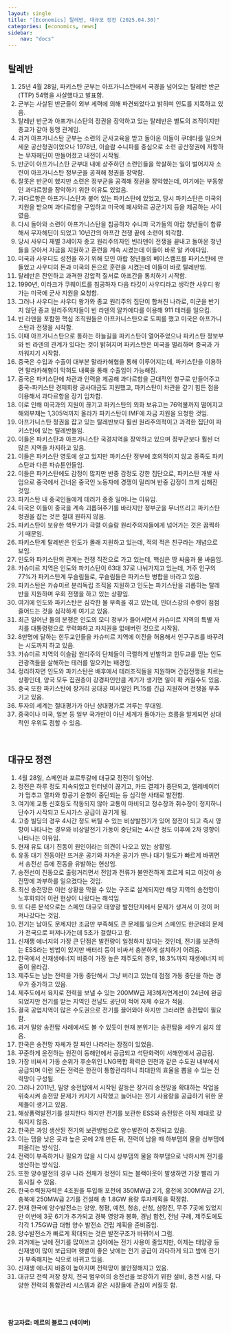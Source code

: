 ```yaml
---
layout: single
title: "[Economics] 탈레반, 대규모 정전 (2025.04.30)"
categories: [economics, news]
sidebar:
    nav: "docs"
---
```


## 탈레반
1. 25년 4월 28일, 파키스탄 군부는 아프가니스탄에서 국경을 넘어오는 탈레반 반군(TTP) 54명을 사살했다고 발표함.
1. 군부는 사살된 반군들이 외부 세력에 의해 파견되었다고 밝히며 인도를 지목하고 있음.
1. 탈레반 반군과 아프가니스탄의 정권을 장악하고 있는 탈레반은 별도의 조직이지만 종교가 같아 동맹 관계임.
1. 과거 아프가니스탄 군부는 소련의 군사교육을 받고 돌아온 이들이 쿠데타를 일으켜 세운 공산정권이었으나 1978년, 이슬람 수니파를 중심으로 소련 공산정권에 저항하는 무자헤딘이 만들어졌고 내전이 시작됨.
1. 반군이 아프가니스탄 군부대 내에 상주하던 소련인들을 학살하는 일이 벌어지자 소련이 아프가니스탄 정부군을 공격해 정권을 장악함.
1. 잘못은 반군이 했지만 소련은 정부군을 공격해 정권을 장악했는데, 여기에는 부동항인 과다르항을 장악하기 위한 이유도 있었음.
1. 과다르항은 아프가니스탄과 붙어 있는 파키스탄에 있었고, 당시 파키스탄은 미국의 지원을 받으며 과다르항을 구입하고 미국에 폐샤와르 공군기지 등을 제공하는 사이였음.
1. 다시 돌아와 소련이 아프가니스탄을 침공하자 수니파 국가들의 아랍 청년들이 합류해서 무자헤딘이 되었고 10년간의 아프간 전쟁 끝에 소련이 퇴각함.
1. 당시 사우디 재벌 3세이자 종교 원리주의자인 빈라덴이 전쟁을 끝내고 돌아온 청년들을 모아서 자금을 지원하고 훈련을 계속 시켰는데 이들이 바로 알 카에다임.
1. 미국과 사우디도 성전을 하기 위해 모인 아랍 청년들의 베이스캠프를 파키스탄에 만들었고 사우디의 돈과 미국의 돈으로 훈련을 시켰는데 이들이 바로 탈레반임.
1. 탈레반은 잔인하고 과격한 강압적 질서로 아프간을 통치하기 시작함.
1. 1990년, 이라크가 쿠웨이트를 침공하자 다음 타깃이 사우디라고 생각한 사우디 왕가는 미국에 군사 지원을 요청함.
1. 그러나 사우디는 사우디 왕가와 종교 원리주의 집단이 합쳐진 나라로, 미군을 반기지 않던 종교 원리주의자들이 빈 라덴의 알카에다를 이용해 911 테러를 일으킴.
1. 빈 라덴을 포함한 핵심 조직원들은 아프카니스탄으로 도피를 했고 미국은 아프가니스탄과 전쟁을 시작함.
1. 이때 아프가니스탄으로 통하는 하늘길을 파키스탄이 열어주었으나 파키스탄 정보부와 빈 라덴의 관계가 있다는 것이 밝혀지며 파키스탄은 미국을 멀리하며 중국과 가까워지기 시작함.
1. 중국은 수입과 수출이 대부분 말라카해협을 통해 이루어지는데, 파키스탄을 이용하면 말라카해협이 막혀도 내륙을 통해 수출입이 가능해짐.
1. 중국은 파키스탄에 차관과 인력을 제공해 과다르항을 근대적인 항구로 만들어주고 중국-파키스탄 경제회랑 공사대금도 지원했고, 파키스탄이 차관을 갚기 힘든 점을 이용해서 과다르항을 장기 임차함.
1. 이로 인해 미국과의 지원이 끊기고 파키스탄의 외화 보유고는 76억불까지 떨어지고 해외부채는 1,305억까지 올라가 파키스탄이 IMF에 자금 지원을 요청한 것임.
1. 아프가니스탄 정권을 잡고 있는 탈레반보다 훨씬 원리주의적이고 과격한 집단이 파키스탄에 있는 탈레반들임.
1. 이들은 파키스탄과 아프가니스탄 국경지역을 장악하고 있으며 정부군보다 훨씬 더 많은 지역을 차지하고 있음.
1. 이들은 파키스탄 영토에 살고 있지만 파키스탄 정부에 호의적이지 않고 종족도 파키스탄과 다른 파슈툰인들임.
1. 이들은 파키스탄에도 감정이 많지만 반중 감정도 강한 집단으로, 파키스탄 개발 사업으로 중국에서 건너온 중국인 노동자에 경쟁이 밀리며 반중 감정이 크게 심해진 것임.
1. 파키스탄 내 중국인들에게 테러가 종종 일어나는 이유임.
1. 미국은 이들이 중국을 계속 괴롭혀주기를 바라지만 정부군을 무너뜨리고 파키스탄 정권을 잡는 것은 절대 원하지 않음.
1. 파키스탄이 보유한 핵무기가 극렬 이슬람 원리주의자들에게 넘어가는 것은 끔찍하기 때문임.
1. 파키스탄계 탈레반은 인도가 몰래 지원하고 있는데, 적의 적은 친구라는 개념으로 보임.
1. 인도와 파키스탄의 관계는 전쟁 직전으로 가고 있는데, 핵심은 땅 싸움과 물 싸움임.
1. 카슈미르 지역은 인도와 파키스탄이 63대 37로 나눠가지고 있는데, 거주 인구의 77%가 파키스탄계 무슬림들로, 무슬림들은 파키스탄 병합을 바라고 있음.
1. 파키스탄은 카슈미르 분리독립 조직을 지원하고 인도는 파키스탄을 괴롭히는 탈레반을 지원하며 우회 전쟁을 하고 있는 상황임.
1. 여기에 인도와 파키스탄은 심각한 물 부족을 겪고 있는데, 인더스강의 수량이 점점 줄어드는 것을 심각하게 여기고 있음.
1. 최근 일어난 둘의 분쟁은 인도의 모디 정부가 들어서면서 카슈미르 지역의 특별 자치를 대통령령으로 무력화하고 자치권을 없애버린 것으로 시작됨.
1. 8만명에 달하는 힌두교인들을 카슈미르 지역에 이전을 허용해서 인구구조를 바꾸려는 시도까지 하고 있음.
1. 카슈미르 지역의 이슬람 원리주의 단체들이 극렬하게 반발하고 힌두교를 믿는 인도 관광객들을 살해하는 테러를 일으키는 배경임.
1. 정리하자면 인도와 파키스탄은 배후에서 테러조직들을 지원하며 간접전쟁을 치르는 상황인데, 양국 모두 집권층이 강경파인만큼 계기가 생기면 일이 확 커질수도 있음.
1. 중국 또한 파키스탄에 장거리 공대공 미사일인 PL15를 긴급 지원하며 전쟁을 부추기고 있음.
1. 투자의 세계는 절대평가가 아닌 상대평가로 겨루는 무대임.
1. 중국이나 미국, 일본 등 일부 국가만이 아닌 세계가 돌아가는 흐름을 알게되면 상대적인 우위도 점할 수 있음.

<br/>

## 대규모 정전
1. 4월 28일, 스페인과 포르투갈에 대규모 정전이 일어남.
1. 정전은 하루 정도 지속되었고 인터넷이 끊기고, 카드 결제가 중단되고, 엘레베이터가 멈추고 열차와 항공기 운항이 중단되는 등 심각한 사태로 발전함.
1. 여기에 교통 신호등도 작동되지 않아 교통이 마비되고 정수장과 취수장이 정지하니 단수가 시작되고 도시가스 공급이 끊기게 됨.
1. 고층 빌딩의 경우 4시간 정도 버틸 수 있는 비상발전기가 있어 정전이 되고 즉시 영향이 나타나는 경우와 비상발전기 가동이 중단되는 4시간 정도 이후에 2차 영향이 나타나는 이유임.
1. 현재 유도 대기 진동이 원인이라는 의견이 나오고 있는 상황임.
1. 유동 대기 진동이란 뜨거운 공기와 차가운 공기가 만나 대기 밀도가 빠르게 바뀌면서 송전선 등에 진동을 유발하는 현상임.
1. 송전선이 진동으로 출렁거리면서 전압과 전류가 불안전하게 흐르게 되고 이것이 송전망에 과부하를 일으켰다는 것임.
1. 최신 송전망은 이런 상황을 막을 수 있는 구조로 설계되지만 해당 지역의 송전망이 노후화되어 이런 현상이 나왔다는 해석임.
1. 또 다른 분석으로는 스페인 대규모 태양광 발전단지에서 문제가 생겨서 이 것이 퍼져나갔다는 것임.
1. 전기는 남아도 문제지만 조금만 부족해도 큰 문제를 일으켜 스페인도 한군데의 문제가 전국으로 퍼져나가는데 5초가 걸렸다고 함.
1. 신재쟁 에너지의 가장 큰 단점은 발전량이 일정하지 않다는 것인데, 전기를 보관하는 ESS라는 방법이 있지만 배터리 등이 비싸서 충분하게 설치하기 어려움.
1. 한국에서 신재생에너지 비중이 가장 높은 제주도의 경우, 18.3%까지 재생에너지 비중이 올라감.
1. 제주도는 남는 전력을 가동 중단해서 그냥 버리고 있는데 점점 가동 중단을 하는 경우가 증가하고 있음.
1. 제주도에서 육지로 전력을 보낼 수 있는 200MW급 제3해저연계선이 24년에 완공되었지만 전기를 받는 지역인 전남도 공단이 적어 자체 수요가 적음.
1. 결국 공업지역이 많은 수도권으로 전기를 끌어와야 하지만 그러러면 송전탑이 필요함.
1. 과거 밀양 송전탑 사례에서도 볼 수 있듯이 현재 분위기는 송전탑을 세우기 쉽지 않음.
1. 한국은 송전망 자체가 잘 짜인 나라라는 장점이 있었음.
1. 꾸준하게 운전하는 원전이 동해안에서 공급되고 석탄화력이 서해안에서 공급됨.
1. 가장 비싸서 가동 순위가 후순위인 LNG복합 확력은 인천과 같은 수도권 내부에서 공급되며 이런 모든 전력은 한전이 통합관리하니 최대한의 효율을 뽑을 수 있는 전력망이 구성됨.
1. 그러나 2011년, 밀양 송전탑에서 시작된 갈등은 장거리 송전망을 확대하는 작업을 위축시켜 송전망 문제가 커지기 시작했고 늘어나는 전기 사용량을 공급하기 위한 문제들이 생기고 있음.
1. 해상풍력발전기를 설치한다 하지만 전기를 보관한 ESS와 송전망은 아직 제대로 갖춰지지 않음.
1. 한국은 과잉 생산된 전기의 보관방법으로 양수발전이 추진되고 있음.
1. 이는 댐을 낮은 곳과 높은 곳에 2개 만든 뒤, 전력이 남을 때 하부댐의 물을 상부댐에 퍼올리는 방식임.
1. 전력이 부족하거나 필요가 많을 시 다시 상부댐의 물을 하부댐으로 낙하시켜 전기를 생산하는 방식임.
1. 또한 양수발전의 경우 나라 전체가 정전이 되는 블랙아웃이 발생하면 가장 빨리 가동시킬 수 있음.
1. 한국수력원자력은 4조원을 투입해 포천에 350MW급 2기, 홍천에 300MW급 2기, 충북에 250MW급 2기를 건설해 총 1.8GW 용량 투자계획을 확정함.
1. 현재 한국에 양수발전소는 양양, 청평, 예천, 청송, 산청, 삼랑진, 무주 7곳에 있었지만 이번에 3곳 6기가 추가되고 경북 영양과 봉화, 경남 합천, 전남 구례, 제주도에도 각각 1.75GW급 대형 양수 발전소 건립 계획을 준비중임.
1. 양수발전소가 빠르게 확대되는 것은 발전구조가 바뀌어서 그럼.
1. 과거에는 낮에 전기를 많이쓰고 심야에는 전기 사용이 줄었지만, 이제는 태양광 등 신재생이 많이 보급되며 햇볕이 좋은 낮에는 전기 공급이 과다하게 되고 밤에 전기가 부족해지는 식으로 바뀌고 있음.
1. 신재생 에너지 비중이 높아지며 전력망이 불안정해지고 있음.
1. 대규모 전력 저장 장치, 전국 범우이의 송전선을 보강하기 위한 설비, 충전 시설, 다양한 전력의 통합관리 시스템과 같은 시장들에 관심이 커질듯 함.


<br/>
<br/>

#### 참고자료: 메르의 블로그 (네이버) 